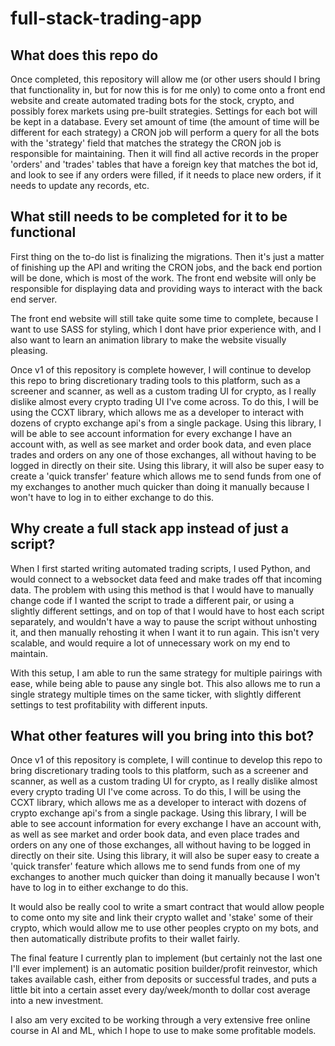 # full-stack-trading-app

## What does this repo do

Once completed, this repository will allow me (or other users should I bring that functionality in, but for now this is for me only) to come onto a front end website and create automated trading bots for the stock, crypto, and possibly forex markets using pre-built strategies. Settings for each bot will be kept in a database. Every set amount of time (the amount of time will be different for each strategy) a CRON job will perform a query for all the bots with the 'strategy' field that matches the strategy the CRON job is responsible for maintaining. Then it will find all active records in the proper 'orders' and 'trades' tables that have a foreign key that matches the bot id, and look to see if any orders were filled, if it needs to place new orders, if it needs to update any records, etc.

## What still needs to be completed for it to be functional

First thing on the to-do list is finalizing the migrations. Then it's just a matter of finishing up the API and writing the CRON jobs, and the back end portion will be done, which is most of the work. The front end website will only be responsible for displaying data and providing ways to interact with the back end server.

The front end website will still take quite some time to complete, because I want to use SASS for styling, which I dont have prior experience with, and I also want to learn an animation library to make the website visually pleasing. 

Once v1 of this repository is complete however, I will continue to develop this repo to bring discretionary trading tools to this platform, such as a screener and scanner, as well as a custom trading UI for crypto, as I really dislike almost every crypto trading UI I've come across. To do this, I will be using the CCXT library, which allows me as a developer to interact with dozens of crypto exchange api's from a single package. Using this library, I will be able to see account information for every exchange I have an account with, as well as see market and order book data, and even place trades and orders on any one of those exchanges, all without having to be logged in directly on their site. Using this library, it will also be super easy to create a 'quick transfer' feature which allows me to send funds from one of my exchanges to another much quicker than doing it manually because I won't have to log in to either exchange to do this. 

## Why create a full stack app instead of just a script?

When I first started writing automated trading scripts, I used Python, and would connect to a websocket data feed and make trades off that incoming data. The problem with using this method is that I would have to manually change code if I wanted the script to trade a different pair, or using a slightly different settings, and on top of that I would have to host each script separately, and wouldn't have a way to pause the script without unhosting it, and then manually rehosting it when I want it to run again. This isn't very scalable, and would require a lot of unnecessary work on my end to maintain.

With this setup, I am able to run the same strategy for multiple pairings with ease, while being able to pause any single bot. This also allows me to run a single strategy multiple times on the same ticker, with slightly different settings to test profitability with different inputs.

## What other features will you bring into this bot?

Once v1 of this repository is complete, I will continue to develop this repo to bring discretionary trading tools to this platform, such as a screener and scanner, as well as a custom trading UI for crypto, as I really dislike almost every crypto trading UI I've come across. To do this, I will be using the CCXT library, which allows me as a developer to interact with dozens of crypto exchange api's from a single package. Using this library, I will be able to see account information for every exchange I have an account with, as well as see market and order book data, and even place trades and orders on any one of those exchanges, all without having to be logged in directly on their site. Using this library, it will also be super easy to create a 'quick transfer' feature which allows me to send funds from one of my exchanges to another much quicker than doing it manually because I won't have to log in to either exchange to do this. 

It would also be really cool to write a smart contract that would allow people to come onto my site and link their crypto wallet and 'stake' some of their crypto, which would allow me to use other peoples crypto on my bots, and then automatically distribute profits to their wallet fairly.

The final feature I currently plan to implement (but certainly not the last one I'll ever implement) is an automatic position builder/profit reinvestor, which takes available cash, either from deposits or successful trades, and puts a little bit into a certain asset every day/week/month to dollar cost average into a new investment. 

I also am very excited to be working through a very extensive free online course in AI and ML, which I hope to use to make some profitable models.